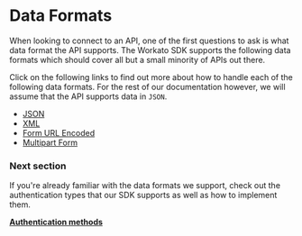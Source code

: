 # Data Formats
When looking to connect to an API, one of the first questions to ask is what data format the API supports. The Workato SDK supports the following data formats which should cover all but a small minority of APIs out there.

Click on the following links to find out more about how to handle each of the following data formats. For the rest of our documentation however, we will assume that the API supports data in `JSON`.

- [JSON](data-format/json-format.md)
- [XML](data-format/xml-format.md)
- [Form URL Encoded](data-format/form-url-encoded.md)
- [Multipart Form](data-format/request_format_multipart_form.md)

### Next section
If you're already familiar with the data formats we support, check out the authentication types that our SDK supports as well as how to implement them.

**[Authentication methods](/developing-connectors/sdk-2/authentication.md)**
